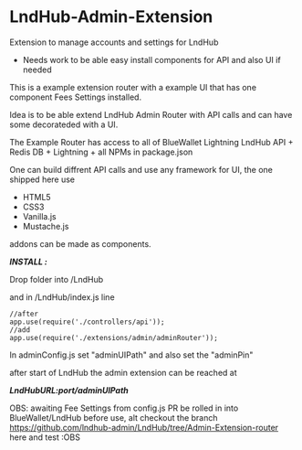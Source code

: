 # LndHub-Admin-Extension

Extension to manage accounts and settings for LndHub

- Needs work to be able easy install components for API and also UI if needed

This is a example extension router with a example UI that has one component Fees Settings installed.

Idea is to be able extend LndHub Admin Router with API calls and can have some decorateded with a UI.

The Example Router has access to all of BlueWallet Lightning LndHub API + Redis DB + Lightning + all NPMs in package.json

One can build diffrent API calls and use any framework for UI, the one shipped here use 
- HTML5
- CSS3
- Vanilla.js
- Mustache.js

addons can be made as components.

***INSTALL :***

Drop folder into /LndHub

and in /LndHub/index.js line 
```
//after
app.use(require('./controllers/api'));
//add
app.use(require('./extensions/admin/adminRouter'));
```
In adminConfig.js set "adminUIPath" and also set the "adminPin"

after start of LndHub the admin extension can be reached at 

***LndHubURL:port/adminUIPath***

OBS: awaiting Fee Settings from config.js PR be rolled in into BlueWallet/LndHub before use, alt checkout the branch https://github.com/lndhub-admin/LndHub/tree/Admin-Extension-router here and test :OBS
